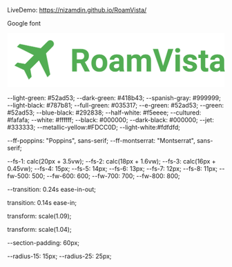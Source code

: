 
LiveDemo:
https://nizamdin.github.io/RoamVista/

<!-- Html import links -->

Google font

<!-- html -->
<link rel="preconnect" href="https://fonts.googleapis.com">
<link rel="preconnect" href="https://fonts.gstatic.com" crossorigin>
<link
  href="https://fonts.googleapis.com/css2?family=Montserrat:wght@500;600;700;800&family=Poppins:wght@400;500;600;700&display=swap"
  rel="stylesheet">

<!-- Logo use in RoamVista-->

<img src="./images/logo.png" alt="Logo-RoamVista">

<!-- Ionicon -->

<!-- html -->
<script type="module" src="https://unpkg.com/ionicons@5.5.2/dist/ionicons/ionicons.esm.js"></script>
<script nomodule src="https://unpkg.com/ionicons@5.5.2/dist/ionicons/ionicons.js"></script>

<!-- Colors -->
<!-- css -->
--light-green: #52ad53;
  --dark-green: #418b43;
  --spanish-gray: #999999;
  --light-black: #787b81;
  --full-green: #035317;
  --e-green: #52ad53;
  --green: #52ad53;
  --blue-black: #292838;
  --half-white: #f5eeee;
  --cultured: #fafafa;
  --white: #ffffff;
  --black: #000000;
  --dark-black: #000000;
  --jet: #333333;
  --metallic-yellow:#FDCC0D;
  --light-white:#fdfdfd;


<!-- Typography -->

<!-- css -->
--ff-poppins: "Poppins", sans-serif;
--ff-montserrat: "Montserrat", sans-serif;

--fs-1: calc(20px + 3.5vw);
--fs-2: calc(18px + 1.6vw);
--fs-3: calc(16px + 0.45vw);
--fs-4: 15px;
--fs-5: 14px;
--fs-6: 13px;
--fs-7: 12px;
--fs-8: 11px;
--fw-500: 500;
--fw-600: 600;
--fw-700: 700;
--fw-800: 800;


<!-- Transition -->

<!-- css -->
--transition: 0.24s ease-in-out;

<!-- .navbar.active -->

 transition: 0.14s ease-in;

 <!-- popular-card:hover -->

 transform: scale(1.09);

 <!-- btn-primary:is(:hover, :focus) -->
transform: scale(1.04);


<!-- Spacing -->

<!-- css -->
--section-padding: 60px;

<!-- Border radius -->

<!-- css -->
--radius-15: 15px;
--radius-25: 25px;
